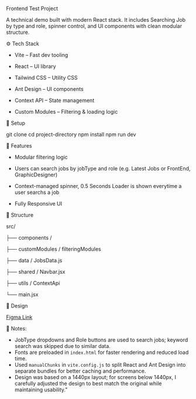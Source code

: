 Frontend Test Project

A technical demo built with modern React stack. It includes Searching Job by type and role, spinner control, and UI components with clean modular structure.

⚙️ Tech Stack

* Vite – Fast dev tooling

* React – UI library

* Tailwind CSS – Utility CSS

* Ant Design – UI components

* Context API – State management

* Custom Modules – Filtering & loading logic

🔧 Setup

git clone <repo-url>
cd project-directory
npm install
npm run dev

🧩 Features

* Modular filtering logic

* Users can search jobs by jobType and role (e.g. Latest Jobs or FrontEnd, GraphicDesigner)

* Context-managed spinner, 0.5 Seconds Loader is shown everytime a user searchs a job

* Fully Responsive UI

📁 Structure

src/

├── components /

├── customModules / filteringModules

├── data / JobsData.js

├── shared / Navbar.jsx

├── utils / ContextApi

└── main.jsx

🎨 Design

[Figma Link](https://www.figma.com/design/8IiWesnv0NANUkvnoar4HS/Frontend-Test?node-id=1-98&t=vUr3Hdn3nuH2smwQ-0)

📝 Notes:
- JobType dropdowns and Role buttons are used to search jobs; keyword search was skipped due to similar data.
- Fonts are preloaded in `index.html` for faster rendering and reduced load time.
- Used `manualChunks` in `vite.config.js` to split React and Ant Design into separate bundles for better caching and performance.
- Design was based on a 1440px layout; for screens below 1440px, I carefully adjusted the design to best match the original while maintaining usability."

